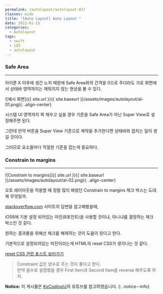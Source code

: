 ```yaml
---
permalink: /autolayout/autolayout-07/
classes: wide
title: "[Auto Layout] Auto Layout "
date: 2022-01-15
categories:
  - Autolayout
tags:
  - swift
  - iOS
  - autolayout
---
```


### Safe Area 

---

아이폰 X 이후에 생긴 노치 때문에 Safe Area와의 간격을 0으로 주더라도 가로 화면에서 상태바 영역까지는 채워지지 않는 현상을 볼 수 있다.

![예시 화면]({{ site.url }}{{ site.baseurl }}/assets/images/autolayout/al-01.png){: .align-center}

시스템 UI 영역까지 꽉 채우고 싶을 경우 기준을 Safe Area가 아닌 Super View로 설정해주면 된다.

그런데 만약 버튼을 Super View 기준으로 제약을 추가한다면 상태바와 겹치는 일이 생길 것이다.

그러므로 요소들마다 적절한 기준을 잡는게 중요하다.

### Constrain to margins

---

![Constrain to margins]({{ site.url }}{{ site.baseurl }}/assets/images/autolayout/al-02.png){: .align-center}

오토 레이아웃을 적용할 때 정말 많이 봐왔던 Constrain to margins 체크 박스는 도대체 무엇일까.

[stackoverflow.com](https://stackoverflow.com/questions/25807545/what-is-constrain-to-margin-in-storyboard-in-xcode-6) 사이트의 답변을 참고해봤을때,

iOS8에 기본 설정 되어있는 마진(8포인트)을 사용할 것이냐, 아니냐를 결정하는 체크 박스인 것 같다.

원하는 결과물을 위해선 체크를 해제하는 것이 도움이 된다고 한다.

기본적으로 설정되어있는 마진이라는게 HTML의 reset CSS가 생각나는 것 같다.

[reset CSS 관련 포스트 보러가기](https://overtae.github.io/blog/web/2022-01-09-html-css-01/)

> Constraint 값은 양수로 주는 것이 좋다고 한다. <br>
> 만약 음수로 설정했을 경우 First Item과 Second Item을 reverse 해주도록 하자.



**Notice:** 이 게시물은 [KxCoding님](https://www.youtube.com/watch?v=673jZ19WK58)의 유튜브를 참고하였습니다.
{: .notice--info}